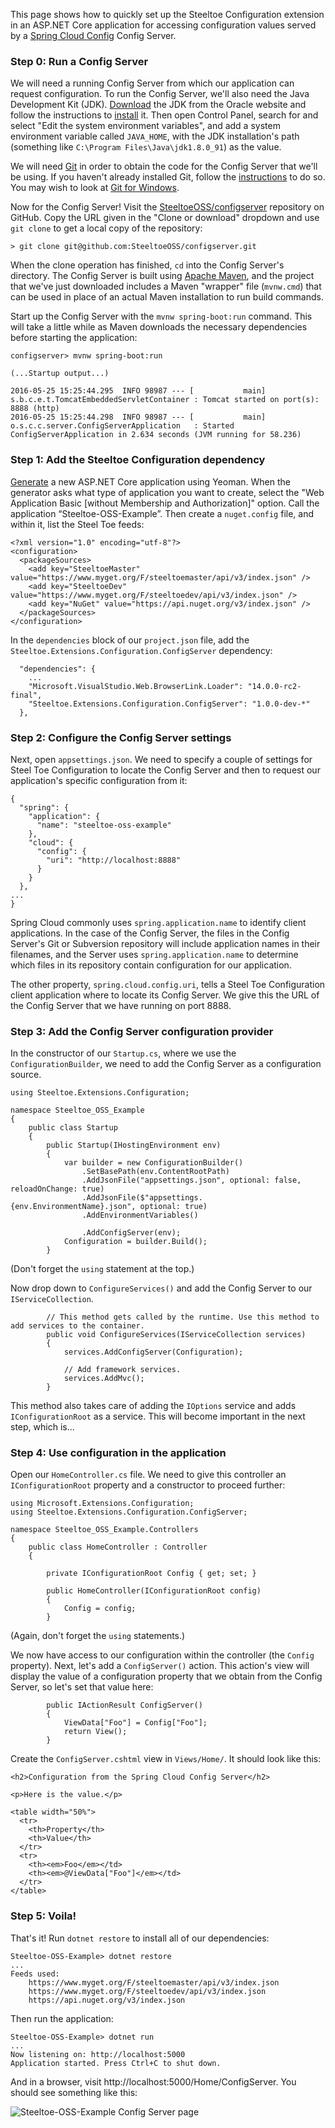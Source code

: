 This page shows how to quickly set up the Steeltoe Configuration extension in an ASP.NET Core application for accessing configuration values served by a [Spring Cloud Config](https://cloud.spring.io/spring-cloud-config/) Config Server.

### Step 0: Run a Config Server

We will need a running Config Server from which our application can request configuration. To run the Config Server, we'll also need the Java Development Kit (JDK). [Download](https://www.oracle.com/technetwork/java/javase/downloads/index.html) the JDK from the Oracle website and follow the instructions to [install](https://docs.oracle.com/javase/8/docs/technotes/guides/install/install_overview.html) it. Then open Control Panel, search for and select "Edit the system environment variables", and add a system environment variable called `JAVA_HOME`, with the JDK installation's path (something like `C:\Program Files\Java\jdk1.8.0_91`) as the value.

We will need [Git](https://git-scm.com) in order to obtain the code for the Config Server that we'll be using. If you haven't already installed Git, follow the [instructions](https://git-scm.com/book/en/v2/Getting-Started-Installing-Git) to do so. You may wish to look at [Git for Windows](https://git-for-windows.github.io).

Now for the Config Server! Visit the [SteeltoeOSS/configserver](https://github.com/SteeltoeOSS/configserver) repository on GitHub. Copy the URL given in the "Clone or download" dropdown and use `git clone` to get a local copy of the repository:

```
> git clone git@github.com:SteeltoeOSS/configserver.git
```

When the clone operation has finished, `cd` into the Config Server's directory. The Config Server is built using [Apache Maven](https://maven.apache.org), and the project that we've just downloaded includes a Maven "wrapper" file (`mvnw.cmd`) that can be used in place of an actual Maven installation to run build commands.

Start up the Config Server with the `mvnw spring-boot:run` command. This will take a little while as Maven downloads the necessary dependencies before starting the application:

```
configserver> mvnw spring-boot:run

(...Startup output...)

2016-05-25 15:25:44.295  INFO 98987 --- [           main] s.b.c.e.t.TomcatEmbeddedServletContainer : Tomcat started on port(s): 8888 (http)
2016-05-25 15:25:44.298  INFO 98987 --- [           main] o.s.c.c.server.ConfigServerApplication   : Started ConfigServerApplication in 2.634 seconds (JVM running for 58.236)
```

### Step 1: Add the Steeltoe Configuration dependency

[Generate](https://docs.asp.net/en/latest/client-side/yeoman.html) a new ASP.NET Core application using Yeoman. When the generator asks what type of application you want to create, select the "Web Application Basic [without Membership and Authorization]" option. Call the application &#8220;Steeltoe-OSS-Example&#8221;. Then create a `nuget.config` file, and within it, list the Steel Toe feeds:

```
<?xml version="1.0" encoding="utf-8"?>
<configuration>
  <packageSources>
    <add key="SteeltoeMaster" value="https://www.myget.org/F/steeltoemaster/api/v3/index.json" />
    <add key="SteeltoeDev" value="https://www.myget.org/F/steeltoedev/api/v3/index.json" />
    <add key="NuGet" value="https://api.nuget.org/v3/index.json" />
  </packageSources>
</configuration>
```

In the `dependencies` block of our `project.json` file, add the `Steeltoe.Extensions.Configuration.ConfigServer` dependency:

```
  "dependencies": {
    ...
    "Microsoft.VisualStudio.Web.BrowserLink.Loader": "14.0.0-rc2-final",
    "Steeltoe.Extensions.Configuration.ConfigServer": "1.0.0-dev-*"
  },
```

### Step 2: Configure the Config Server settings

Next, open `appsettings.json`. We need to specify a couple of settings for Steel Toe Configuration to locate the Config Server and then to request our application's specific configuration from it:

```
{
  "spring": {
    "application": {
      "name": "steeltoe-oss-example"
    },
    "cloud": {
      "config": {
        "uri": "http://localhost:8888"
      }
    }
  },
...
}

```

Spring Cloud commonly uses `spring.application.name` to identify client applications. In the case of the Config Server, the files in the Config Server's Git or Subversion repository will include application names in their filenames, and the Server uses `spring.application.name` to determine which files in its repository contain configuration for our application.

The other property, `spring.cloud.config.uri`, tells a Steel Toe Configuration client application where to locate its Config Server. We give this the URL of the Config Server that we have running on port 8888.

### Step 3: Add the Config Server configuration provider

In the constructor of our `Startup.cs`, where we use the `ConfigurationBuilder`, we need to add the Config Server as a configuration source.

```
using Steeltoe.Extensions.Configuration;

namespace Steeltoe_OSS_Example
{
    public class Startup
    {
        public Startup(IHostingEnvironment env)
        {
            var builder = new ConfigurationBuilder()
                .SetBasePath(env.ContentRootPath)
                .AddJsonFile("appsettings.json", optional: false, reloadOnChange: true)
                .AddJsonFile($"appsettings.{env.EnvironmentName}.json", optional: true)
                .AddEnvironmentVariables()

                .AddConfigServer(env);
            Configuration = builder.Build();
        }
```

(Don't forget the `using` statement at the top.)

Now drop down to `ConfigureServices()` and add the Config Server to our `IServiceCollection`.

```
        // This method gets called by the runtime. Use this method to add services to the container.
        public void ConfigureServices(IServiceCollection services)
        {
            services.AddConfigServer(Configuration);

            // Add framework services.
            services.AddMvc();
        }
```

This method also takes care of adding the `IOptions` service and adds `IConfigurationRoot` as a service. This will become important in the next step, which is...

### Step 4: Use configuration in the application

Open our `HomeController.cs` file. We need to give this controller an `IConfigurationRoot` property and a constructor to proceed further:

```
using Microsoft.Extensions.Configuration;
using Steeltoe.Extensions.Configuration.ConfigServer;

namespace Steeltoe_OSS_Example.Controllers
{
    public class HomeController : Controller
    {

        private IConfigurationRoot Config { get; set; }

        public HomeController(IConfigurationRoot config)
        {
            Config = config;
        }
```

(Again, don't forget the `using` statements.)

We now have access to our configuration within the controller (the `Config` property). Next, let's add a `ConfigServer()` action. This action's view will display the value of a configuration property that we obtain from the Config Server, so let's set that value here:

```
        public IActionResult ConfigServer()
        {
            ViewData["Foo"] = Config["Foo"];
            return View();
        }
```

Create the `ConfigServer.cshtml` view in `Views/Home/`. It should look like this:

```
<h2>Configuration from the Spring Cloud Config Server</h2>

<p>Here is the value.</p>

<table width="50%">
  <tr>
    <th>Property</th>
    <th>Value</th>
  </tr>
  <tr>
    <th><em>Foo</em></td>
    <th><em>@ViewData["Foo"]</em></td>
  </tr>
</table>
```

### Step 5: Voila!

That's it! Run `dotnet restore` to install all of our dependencies:

```
Steeltoe-OSS-Example> dotnet restore
...
Feeds used:
    https://www.myget.org/F/steeltoemaster/api/v3/index.json
    https://www.myget.org/F/steeltoedev/api/v3/index.json
    https://api.nuget.org/v3/index.json
```

Then run the application:

```
Steeltoe-OSS-Example> dotnet run
...
Now listening on: http://localhost:5000
Application started. Press Ctrl+C to shut down.
```

And in a browser, visit http://localhost:5000/Home/ConfigServer. You should see something like this:

![Steeltoe-OSS-Example Config Server page](images/getting-started/configuration.png)

